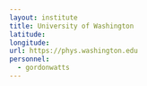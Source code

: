 ```yaml
---
layout: institute
title: University of Washington
latitude: 
longitude: 
url: https://phys.washington.edu
personnel:
  - gordonwatts
---
```


